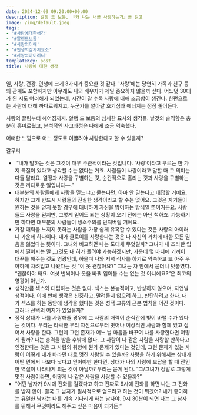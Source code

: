 ```yaml
---
date: 2024-12-09 09:20:00+00:00
description: 알랭 드 보통, 『왜 나는 너를 사랑하는가』를 읽고
image: /img/default.jpeg
tags:
- '#사랑에대한생각'
- '#알랭드보통'
- '#사랑의이해'
- '#인생의삼가지요소'
- '#사랑의아이러니'
templateKey: post
title: 사랑에 대한 생각
---
```


일, 사랑, 건강. 인생에 크게 3가지가 중요한 것 같다. '사랑'에는 당연히 가족과 친구 등의 관계도 포함하지만 아무래도 나의 배우자가 제일 중요하지 않을까 싶다. 어느덧 30대가 된 지도 여러해가 되었는데, 시간이 갈 수록 사랑에 대해 조금함이 생긴다.  한편으로는 사람에 대해 까다로워지고, 누군가를 알아갈 호기심과 에너지는 점점 줄어든다. 

사랑의 끌림부터 헤어짐까지. 알랭 드 보통의 섬세한 묘사와 생각들. 날것의 솔직함은 충분히 흥미로웠고, 분석적인 사고과정은 나에게 조금 익숙했다. 

어떠한 느낌으로 어느 정도로 이끌려야 사랑한다고 할 수 있을까?


갈무리
-  “내가 말하는 것은 그것이 매우 주관적이라는 것입니다. ‘사랑’이라고 부르는 한 가지 특질이 있다고 생각할 수는 없다는 거죠. 사람들이 사랑이라고 말할 때 그 의미는 다들 달라요. 열정과 사랑을 구별하는 것, 순간적으로 홀리는 것과 사랑을 구별하는 것은 까다로운 일입니다―.”
- 대부분의 사람들에게 사랑을 믿느냐고 묻는다면, 아마 안 믿는다고 대답할 거예요. 하지만 그게 반드시 사람들의 진실한 생각이라고 할 수는 없어요. 그것은 자기들이 원하는 것을 얻지 못할 경우에 대비하여 자신을 방어하는 방식일 뿐이거든요. 사람들도 사랑을 믿지만, 그렇게 믿어도 되는 상황이 오기 전에는 아닌 척하죠. 가능하기만 하다면 대부분의 사람들이 냉소주의를 던져버릴 거예요.
- 가장 매력을 느끼지 못하는 사람을 가장 쉽게 유혹할 수 있다는 것은 사랑의 아이러니 가운데 하나이다. 내가 클로이를 사랑한다는 것은 나 자신의 가치에 대한 모든 믿음을 잃었다는 뜻이다. 그녀와 비교하면 나는 도대체 무엇일까? 그녀가 내 초라한 입에서 떨어지는 말 ,그것도 내 혀가 풀려야 가능하겠지만, 가운데 몇 마디에 기꺼이 대꾸를 해주는 것도 영광인데, 하물며 나와 저녁 식사를 하기로 약속하고 또 아주 우아하게 차려입고 나왔다는 것 “이 옷 괜찮아요?” 그녀는 차 안에서 묻더니 덧붙였다. “괜찮아야 돼요. 여섯 번씩이나 옷을 바꿔 입어볼 수는 없는 것 아니에요?”은 최고의 영광이 아닌가.
- 생각만큼 섹스와 대립하는 것은 없다. 섹스는 본능적이고, 반성하지 않으며, 자연발생적이다. 이에 반해 생각은 신중하고, 말려들지 않으려 하고, 판단하려고 한다. 내가 섹스를 하는 동안에 생각을 했다는 것은 성적 교류의 근본 법칙을 어긴 것이다. 그러나 선택의 여지가 있었을까?
- 정작 상대가 나를 사랑해줄 경우에 그 사람의 매력이 순식간에 빛이 바랠 수가 있다는 것이다. 우리는 타락한 우리 자신으로부터 벗어나 이상적인 사람과 함께 있고 싶어서 사랑을 한다. 그런데 그런 존재가 어느 날 마음을 바꾸어 나를 사랑한다면 어떻게 될까? 나는 충격을 받을 수밖에 없다. 그 사람이 나 같은 사람을 사랑할 만하다고 인정한다는 것은 그 사람의 취향에 뭔가 문제가 있다는 것인데, 그런 문제가 있는 사람이 어떻게 내가 바라던 대로 멋진 사람일 수 있을까? 사랑을 하기 위해서는 상대가 어떤 면에서 나보다 낫다고 믿어야만 한다면, 상대가 나의 사랑에 보답을 할 때 잔인한 역설이 나타나게 되는 것이 아닐까? 우리는 묻게 된다. “그/그녀가 정말로 그렇게 멋진 사람이라면, 어떻게 나 같은 사람을 사랑할 수 있을까?”
- “어떤 남자가 9시에 전화를 걸겠다고 하고 진짜로 9시에 전화를 하면 나는 그 전화를 받지 않아. 결국 그 남자가 필사적으로 얻으려고 하는 것이 뭐겠어? 내가 좋아하는 유일한 남자는 나를 계속 기다리게 하는 남자야. 9시 30분이 되면 나는 그 남자를 위해서 무엇이라도 해주고 싶은 마음이 되거든.”